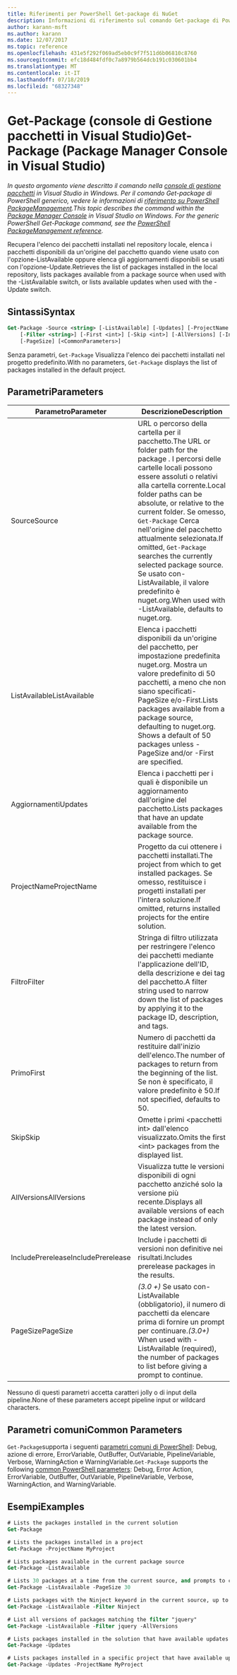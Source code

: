 ```yaml
---
title: Riferimenti per PowerShell Get-package di NuGet
description: Informazioni di riferimento sul comando Get-package di PowerShell nella console di gestione pacchetti NuGet in Visual Studio.
author: karann-msft
ms.author: karann
ms.date: 12/07/2017
ms.topic: reference
ms.openlocfilehash: 431e5f292f069ad5eb0c9f7f511d6b06810c8760
ms.sourcegitcommit: efc18d484fdf0c7a8979b564dcb191c030601bb4
ms.translationtype: MT
ms.contentlocale: it-IT
ms.lasthandoff: 07/18/2019
ms.locfileid: "68327348"
---
```

# <a name="get-package-package-manager-console-in-visual-studio"></a><span data-ttu-id="5992d-103">Get-Package (console di Gestione pacchetti in Visual Studio)</span><span class="sxs-lookup"><span data-stu-id="5992d-103">Get-Package (Package Manager Console in Visual Studio)</span></span>

<span data-ttu-id="5992d-104">*In questo argomento viene descritto il comando nella [console di gestione pacchetti](../../consume-packages/install-use-packages-powershell.md) in Visual Studio in Windows. Per il comando Get-package di PowerShell generico, vedere le informazioni di [riferimento su PowerShell PackageManagement](/powershell/module/packagemanagement/?view=powershell-6).*</span><span class="sxs-lookup"><span data-stu-id="5992d-104">*This topic describes the command within the [Package Manager Console](../../consume-packages/install-use-packages-powershell.md) in Visual Studio on Windows. For the generic PowerShell Get-Package command, see the [PowerShell PackageManagement reference](/powershell/module/packagemanagement/?view=powershell-6).*</span></span>

<span data-ttu-id="5992d-105">Recupera l'elenco dei pacchetti installati nel repository locale, elenca i pacchetti disponibili da un'origine del pacchetto quando viene usato con l'opzione-ListAvailable oppure elenca gli aggiornamenti disponibili se usati con l'opzione-Update.</span><span class="sxs-lookup"><span data-stu-id="5992d-105">Retrieves the list of packages installed in the local repository, lists packages available from a package source when used with the -ListAvailable switch, or lists available updates when used with the -Update switch.</span></span>

## <a name="syntax"></a><span data-ttu-id="5992d-106">Sintassi</span><span class="sxs-lookup"><span data-stu-id="5992d-106">Syntax</span></span>

```ps
Get-Package -Source <string> [-ListAvailable] [-Updates] [-ProjectName <string>]
    [-Filter <string>] [-First <int>] [-Skip <int>] [-AllVersions] [-IncludePrerelease]
    [-PageSize] [<CommonParameters>]
```

<span data-ttu-id="5992d-107">Senza parametri, `Get-Package` Visualizza l'elenco dei pacchetti installati nel progetto predefinito.</span><span class="sxs-lookup"><span data-stu-id="5992d-107">With no parameters, `Get-Package` displays the list of packages installed in the default project.</span></span>

## <a name="parameters"></a><span data-ttu-id="5992d-108">Parametri</span><span class="sxs-lookup"><span data-stu-id="5992d-108">Parameters</span></span>

| <span data-ttu-id="5992d-109">Parametro</span><span class="sxs-lookup"><span data-stu-id="5992d-109">Parameter</span></span> | <span data-ttu-id="5992d-110">Descrizione</span><span class="sxs-lookup"><span data-stu-id="5992d-110">Description</span></span> |
| --- | --- |
| <span data-ttu-id="5992d-111">Source</span><span class="sxs-lookup"><span data-stu-id="5992d-111">Source</span></span> | <span data-ttu-id="5992d-112">URL o percorso della cartella per il pacchetto.</span><span class="sxs-lookup"><span data-stu-id="5992d-112">The URL or folder path for the package .</span></span> <span data-ttu-id="5992d-113">I percorsi delle cartelle locali possono essere assoluti o relativi alla cartella corrente.</span><span class="sxs-lookup"><span data-stu-id="5992d-113">Local folder paths can be absolute, or relative to the current folder.</span></span> <span data-ttu-id="5992d-114">Se omesso, `Get-Package` Cerca nell'origine del pacchetto attualmente selezionata.</span><span class="sxs-lookup"><span data-stu-id="5992d-114">If omitted, `Get-Package` searches the currently selected package source.</span></span> <span data-ttu-id="5992d-115">Se usato con-ListAvailable, il valore predefinito è nuget.org.</span><span class="sxs-lookup"><span data-stu-id="5992d-115">When used with -ListAvailable, defaults to nuget.org.</span></span> |
| <span data-ttu-id="5992d-116">ListAvailable</span><span class="sxs-lookup"><span data-stu-id="5992d-116">ListAvailable</span></span> | <span data-ttu-id="5992d-117">Elenca i pacchetti disponibili da un'origine del pacchetto, per impostazione predefinita nuget.org. Mostra un valore predefinito di 50 pacchetti, a meno che non siano specificati-PageSize e/o-First.</span><span class="sxs-lookup"><span data-stu-id="5992d-117">Lists packages available from a package source, defaulting to nuget.org. Shows a default of 50 packages unless -PageSize and/or -First are specified.</span></span> |
| <span data-ttu-id="5992d-118">Aggiornamenti</span><span class="sxs-lookup"><span data-stu-id="5992d-118">Updates</span></span> | <span data-ttu-id="5992d-119">Elenca i pacchetti per i quali è disponibile un aggiornamento dall'origine del pacchetto.</span><span class="sxs-lookup"><span data-stu-id="5992d-119">Lists packages that have an update available from the package source.</span></span> |
| <span data-ttu-id="5992d-120">ProjectName</span><span class="sxs-lookup"><span data-stu-id="5992d-120">ProjectName</span></span> | <span data-ttu-id="5992d-121">Progetto da cui ottenere i pacchetti installati.</span><span class="sxs-lookup"><span data-stu-id="5992d-121">The project from which to get installed packages.</span></span> <span data-ttu-id="5992d-122">Se omesso, restituisce i progetti installati per l'intera soluzione.</span><span class="sxs-lookup"><span data-stu-id="5992d-122">If omitted, returns installed projects for the entire solution.</span></span> |
| <span data-ttu-id="5992d-123">Filtro</span><span class="sxs-lookup"><span data-stu-id="5992d-123">Filter</span></span> | <span data-ttu-id="5992d-124">Stringa di filtro utilizzata per restringere l'elenco dei pacchetti mediante l'applicazione dell'ID, della descrizione e dei tag del pacchetto.</span><span class="sxs-lookup"><span data-stu-id="5992d-124">A filter string used to narrow down the list of packages by applying it to the package ID, description, and tags.</span></span> |
| <span data-ttu-id="5992d-125">Primo</span><span class="sxs-lookup"><span data-stu-id="5992d-125">First</span></span> | <span data-ttu-id="5992d-126">Numero di pacchetti da restituire dall'inizio dell'elenco.</span><span class="sxs-lookup"><span data-stu-id="5992d-126">The number of packages to return from the beginning of the list.</span></span> <span data-ttu-id="5992d-127">Se non è specificato, il valore predefinito è 50.</span><span class="sxs-lookup"><span data-stu-id="5992d-127">If not specified, defaults to 50.</span></span> |
| <span data-ttu-id="5992d-128">Skip</span><span class="sxs-lookup"><span data-stu-id="5992d-128">Skip</span></span> | <span data-ttu-id="5992d-129">Omette i primi &lt;pacchetti int&gt; dall'elenco visualizzato.</span><span class="sxs-lookup"><span data-stu-id="5992d-129">Omits the first &lt;int&gt; packages from the displayed list.</span></span>  |
| <span data-ttu-id="5992d-130">AllVersions</span><span class="sxs-lookup"><span data-stu-id="5992d-130">AllVersions</span></span> | <span data-ttu-id="5992d-131">Visualizza tutte le versioni disponibili di ogni pacchetto anziché solo la versione più recente.</span><span class="sxs-lookup"><span data-stu-id="5992d-131">Displays all available versions of each package instead of only the latest version.</span></span> |
| <span data-ttu-id="5992d-132">IncludePrerelease</span><span class="sxs-lookup"><span data-stu-id="5992d-132">IncludePrerelease</span></span> | <span data-ttu-id="5992d-133">Include i pacchetti di versioni non definitive nei risultati.</span><span class="sxs-lookup"><span data-stu-id="5992d-133">Includes prerelease packages in the results.</span></span> |
| <span data-ttu-id="5992d-134">PageSize</span><span class="sxs-lookup"><span data-stu-id="5992d-134">PageSize</span></span> | <span data-ttu-id="5992d-135">*(3.0 +)* Se usato con-ListAvailable (obbligatorio), il numero di pacchetti da elencare prima di fornire un prompt per continuare.</span><span class="sxs-lookup"><span data-stu-id="5992d-135">*(3.0+)* When used with -ListAvailable (required), the number of packages to list before giving a prompt to continue.</span></span> |

<span data-ttu-id="5992d-136">Nessuno di questi parametri accetta caratteri jolly o di input della pipeline.</span><span class="sxs-lookup"><span data-stu-id="5992d-136">None of these parameters accept pipeline input or wildcard characters.</span></span>

## <a name="common-parameters"></a><span data-ttu-id="5992d-137">Parametri comuni</span><span class="sxs-lookup"><span data-stu-id="5992d-137">Common Parameters</span></span>

<span data-ttu-id="5992d-138">`Get-Package`supporta i seguenti [parametri comuni di PowerShell](http://go.microsoft.com/fwlink/?LinkID=113216): Debug, azione di errore, ErrorVariable, OutBuffer, OutVariable, PipelineVariable, Verbose, WarningAction e WarningVariable.</span><span class="sxs-lookup"><span data-stu-id="5992d-138">`Get-Package` supports the following [common PowerShell parameters](http://go.microsoft.com/fwlink/?LinkID=113216): Debug, Error Action, ErrorVariable, OutBuffer, OutVariable, PipelineVariable, Verbose, WarningAction, and WarningVariable.</span></span>

## <a name="examples"></a><span data-ttu-id="5992d-139">Esempi</span><span class="sxs-lookup"><span data-stu-id="5992d-139">Examples</span></span>

```ps
# Lists the packages installed in the current solution
Get-Package

# Lists the packages installed in a project
Get-Package -ProjectName MyProject

# Lists packages available in the current package source
Get-Package -ListAvailable

# Lists 30 packages at a time from the current source, and prompts to continue if more are available
Get-Package -ListAvailable -PageSize 30

# Lists packages with the Ninject keyword in the current source, up to 50
Get-Package -ListAvailable -Filter Ninject

# List all versions of packages matching the filter "jquery"
Get-Package -ListAvailable -Filter jquery -AllVersions

# Lists packages installed in the solution that have available updates
Get-Package -Updates

# Lists packages installed in a specific project that have available updates
Get-Package -Updates -ProjectName MyProject
```
